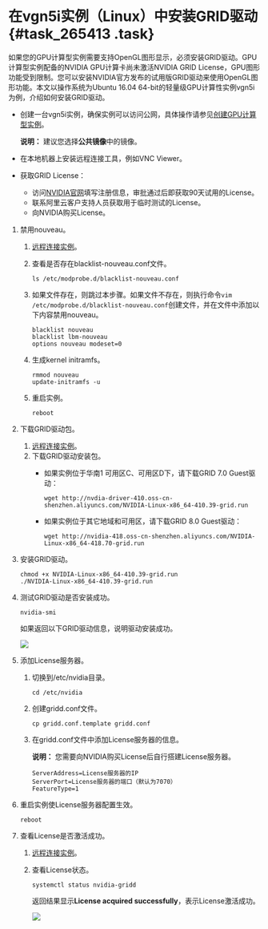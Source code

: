 # 在vgn5i实例（Linux）中安装GRID驱动 {#task_265413 .task}

如果您的GPU计算型实例需要支持OpenGL图形显示，必须安装GRID驱动。GPU计算型实例配备的NVIDIA GPU计算卡尚未激活NVIDIA GRID License，GPU图形功能受到限制。您可以安装NVIDIA官方发布的试用版GRID驱动来使用OpenGL图形功能。本文以操作系统为Ubuntu 16.04 64-bit的轻量级GPU计算性实例vgn5i为例，介绍如何安装GRID驱动。

-   创建一台vgn5i实例，确保实例可以访问公网，具体操作请参见[创建GPU计算型实例](intl.zh-CN/实例/选择实例规格/GPU计算型/创建GPU计算型实例.md#)。

    **说明：** 建议您选择**公共镜像**中的镜像。

-   在本地机器上安装远程连接工具，例如VNC Viewer。
-   获取GRID License：
    -   访问[NVIDIA官网](https://www.nvidia.com/object/nvidia-enterprise-account.html)填写注册信息，审批通过后即获取90天试用的License。
    -   联系阿里云客户支持人员获取用于临时测试的License。
    -   向NVIDIA购买License。

1.  禁用nouveau。 
    1.  [远程连接实例](intl.zh-CN/实例/连接实例/连接方式导航.md#section_fjm_rgx_wdb)。
    2.  查看是否存在blacklist-nouveau.conf文件。 

        ``` {#codeblock_7zf_4ev_kc1}
        ls /etc/modprobe.d/blacklist-nouveau.conf
        ```

    3.  如果文件存在，则跳过本步骤。如果文件不存在，则执行命令`vim /etc/modprobe.d/blacklist-nouveau.conf`创建文件，并在文件中添加以下内容禁用nouveau。 

        ``` {#codeblock_g6f_j4z_pvs}
        blacklist nouveau
        blacklist lbm-nouveau
        options nouveau modeset=0
        ```

    4.  生成kernel initramfs。 

        ``` {#codeblock_ld4_m8t_tic}
        rmmod nouveau
        update-initramfs -u
        ```

    5.  重启实例。 

        ``` {#codeblock_e9q_zsd_esn}
        reboot
        ```

2.  下载GRID驱动包。 
    1.  [远程连接实例](intl.zh-CN/实例/连接实例/连接方式导航.md#section_fjm_rgx_wdb)。
    2.  下载GRID驱动安装包。 
        -   如果实例位于华南1 可用区C、可用区D下，请下载GRID 7.0 Guest驱动：

            ``` {#codeblock_174_jwp_hm0}
            wget http://nvdia-driver-410.oss-cn-shenzhen.aliyuncs.com/NVIDIA-Linux-x86_64-410.39-grid.run
            ```

        -   如果实例位于其它地域和可用区，请下载GRID 8.0 Guest驱动：

            ``` {#codeblock_j73_ryt_kza}
            wget http://nvidia-418.oss-cn-shenzhen.aliyuncs.com/NVIDIA-Linux-x86_64-418.70-grid.run
            ```

3.  安装GRID驱动。 

    ``` {#codeblock_q5p_a0t_2yt}
    chmod +x NVIDIA-Linux-x86_64-410.39-grid.run
    ./NVIDIA-Linux-x86_64-410.39-grid.run
    ```

4.  测试GRID驱动是否安装成功。 

    ``` {#codeblock_14q_dqo_bhf}
    nvidia-smi
    ```

    如果返回以下GRID驱动信息，说明驱动安装成功。

    ![](http://static-aliyun-doc.oss-cn-hangzhou.aliyuncs.com/assets/img/218964/156221945047400_zh-CN.png)

5.  添加License服务器。 
    1.  切换到/etc/nvidia目录。 

        ``` {#codeblock_n3j_934_bd0}
        cd /etc/nvidia
        ```

    2.  创建gridd.conf文件。 

        ``` {#codeblock_hov_9c8_fpw}
        cp gridd.conf.template gridd.conf
        ```

    3.  在gridd.conf文件中添加License服务器的信息。 

        **说明：** 您需要向NVIDIA购买License后自行搭建License服务器。

        ``` {#codeblock_5bd_ljr_qtw}
        ServerAddress=License服务器的IP
        ServerPort=License服务器的端口（默认为7070）
        FeatureType=1
        ```

6.  重启实例使License服务器配置生效。 

    ``` {#codeblock_akc_eql_1tw}
    reboot
    ```

7.  查看License是否激活成功。 
    1.  [远程连接实例](intl.zh-CN/实例/连接实例/连接方式导航.md#section_fjm_rgx_wdb)。
    2.  查看License状态。 

        ``` {#codeblock_yie_9gq_qll}
        systemctl status nvidia-gridd
        ```

        返回结果显示**License acquired successfully**，表示License激活成功。

        ![](http://static-aliyun-doc.oss-cn-hangzhou.aliyuncs.com/assets/img/218964/156221945147964_zh-CN.png)


